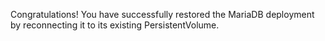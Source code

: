 Congratulations! You have successfully restored the MariaDB deployment by reconnecting it to its existing PersistentVolume.
